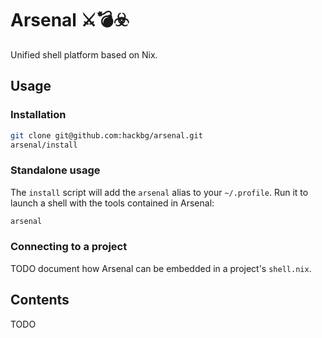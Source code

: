 # Arsenal ⚔️💣☣️

Unified shell platform based on Nix.

## Usage

### Installation

```bash
git clone git@github.com:hackbg/arsenal.git
arsenal/install
```

### Standalone usage

The `install` script will add the `arsenal` alias to your `~/.profile`.
Run it to launch a shell with the tools contained in Arsenal:

```bash
arsenal
```

### Connecting to a project

TODO document how Arsenal can be embedded in a project's `shell.nix`.

## Contents

TODO
